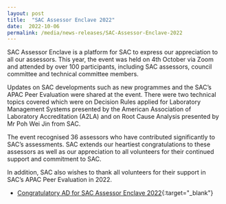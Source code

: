 ```yaml
---
layout: post
title:  "SAC Assessor Enclave 2022"
date:  2022-10-06
permalink: /media/news-releases/SAC-Assessor-Enclave-2022
---
```


SAC Assessor Enclave is a platform for SAC to express our appreciation to all our assessors. This year, the event was held on 4th October via Zoom and attended by over 100 participants, including SAC assessors, council committee and technical committee members.

Updates on SAC developments such as new programmes and the SAC’s APAC Peer Evaluation were shared at the event. There were two technical topics covered which were on Decision Rules applied for Laboratory Management Systems presented by the American Association of Laboratory Accreditation (A2LA) and on Root Cause Analysis presented by Mr Poh Wei Jin from SAC. 

The event recognised 36 assessors who have contributed significantly to SAC’s assessments. SAC extends our heartiest congratulations to these assessors as well as our appreciation to all volunteers for their continued support and commitment to SAC. 

In addition, SAC also wishes to thank all volunteers for their support in SAC’s APAC Peer Evaluation in 2022. 


* [Congratulatory AD for SAC Assessor Enclave 2022](/files/documents/SAC-Congratulatory_ad-for-assessors2022.pdf){:target="_blank"}

